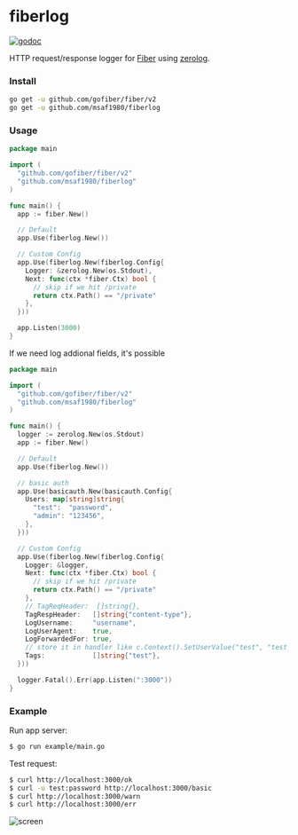 # fiberlog

[![godoc](http://img.shields.io/badge/godoc-reference-blue.svg?style=flat)](https://pkg.go.dev/github.com/msaf1980/fiberlog)

HTTP request/response logger for [Fiber](https://github.com/gofiber/fiber) using [zerolog](https://github.com/rs/zerolog).

### Install

```sh
go get -u github.com/gofiber/fiber/v2
go get -u github.com/msaf1980/fiberlog
```

### Usage

```go
package main

import (
  "github.com/gofiber/fiber/v2"
  "github.com/msaf1980/fiberlog"
)

func main() {
  app := fiber.New()

  // Default
  app.Use(fiberlog.New())

  // Custom Config
  app.Use(fiberlog.New(fiberlog.Config{
    Logger: &zerolog.New(os.Stdout),
    Next: func(ctx *fiber.Ctx) bool {
      // skip if we hit /private
      return ctx.Path() == "/private"
    },
  }))

  app.Listen(3000)
}
```

If we need log addional fields, it's possible

```go
package main

import (
  "github.com/gofiber/fiber/v2"
  "github.com/msaf1980/fiberlog"
)

func main() {
  logger := zerolog.New(os.Stdout)
  app := fiber.New()

  // Default
  app.Use(fiberlog.New())

  // basic auth
  app.Use(basicauth.New(basicauth.Config{
    Users: map[string]string{
      "test":  "password",
      "admin": "123456",
    },
  }))

  // Custom Config
  app.Use(fiberlog.New(fiberlog.Config{
    Logger: &logger,
    Next: func(ctx *fiber.Ctx) bool {
      // skip if we hit /private
      return ctx.Path() == "/private"
    },
    // TagReqHeader:  []string{},
    TagRespHeader:   []string{"content-type"},
    LogUsername:     "username",
    LogUserAgent:    true,
    LogForwardedFor: true,
    // store it in handler like c.Context().SetUserValue("test", "test_value")
    Tags:            []string{"test"},
  }))

  logger.Fatal().Err(app.Listen(":3000"))
}
```

### Example

Run app server:

```sh
$ go run example/main.go
```

Test request:

```sh
$ curl http://localhost:3000/ok
$ curl -u test:password http://localhost:3000/basic
$ curl http://localhost:3000/warn
$ curl http://localhost:3000/err
```

![screen](./example/screen.png)
